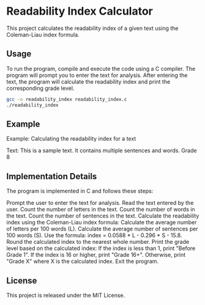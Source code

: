 # Readability Index Calculator

This project calculates the readability index of a given text using the Coleman-Liau index formula.

## Usage

To run the program, compile and execute the code using a C compiler. The program will prompt you to enter the text for analysis. After entering the text, the program will calculate the readability index and print the corresponding grade level.

```bash
gcc -o readability_index readability_index.c
./readability_index
```
## Example
Example: Calculating the readability index for a text

Text: This is a sample text. It contains multiple sentences and words.
Grade 8

## Implementation Details
The program is implemented in C and follows these steps:

Prompt the user to enter the text for analysis.
Read the text entered by the user.
Count the number of letters in the text.
Count the number of words in the text.
Count the number of sentences in the text.
Calculate the readability index using the Coleman-Liau index formula:
Calculate the average number of letters per 100 words (L).
Calculate the average number of sentences per 100 words (S).
Use the formula: index = 0.0588 * L - 0.296 * S - 15.8.
Round the calculated index to the nearest whole number.
Print the grade level based on the calculated index:
If the index is less than 1, print "Before Grade 1".
If the index is 16 or higher, print "Grade 16+".
Otherwise, print "Grade X" where X is the calculated index.
Exit the program.
## License
This project is released under the MIT License.

